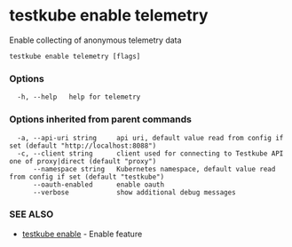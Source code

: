 # testkube enable telemetry

Enable collecting of anonymous telemetry data

```
testkube enable telemetry [flags]
```

### Options

```
  -h, --help   help for telemetry
```

### Options inherited from parent commands

```
  -a, --api-uri string     api uri, default value read from config if set (default "http://localhost:8088")
  -c, --client string      client used for connecting to Testkube API one of proxy|direct (default "proxy")
      --namespace string   Kubernetes namespace, default value read from config if set (default "testkube")
      --oauth-enabled      enable oauth
      --verbose            show additional debug messages
```

### SEE ALSO

* [testkube enable](testkube_enable.md)	 - Enable feature

